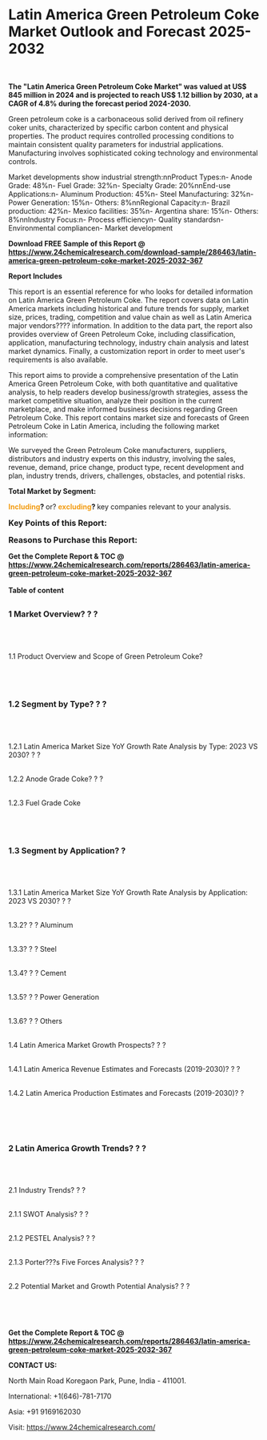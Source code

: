 <h1>Latin America Green Petroleum Coke Market Outlook and Forecast 2025-2032</h1><br/><p><strong>The "Latin America Green Petroleum Coke Market" was valued at US$ 845 million in 2024 and is projected to reach US$ 1.12 billion by 2030, at a <strong>CAGR</strong> of 4.8% during the forecast period 2024-2030.</strong></p><p>Green petroleum coke is a carbonaceous solid derived from oil refinery coker units, characterized by specific carbon content and physical properties. The product requires controlled processing conditions to maintain consistent quality parameters for industrial applications. Manufacturing involves sophisticated coking technology and environmental controls.</p><p>Market developments show industrial strength:nnProduct Types:n- Anode Grade: 48%n- Fuel Grade: 32%n- Specialty Grade: 20%nnEnd-use Applications:n- Aluminum Production: 45%n- Steel Manufacturing: 32%n- Power Generation: 15%n- Others: 8%nnRegional Capacity:n- Brazil production: 42%n- Mexico facilities: 35%n- Argentina share: 15%n- Others: 8%nnIndustry Focus:n- Process efficiencyn- Quality standardsn- Environmental compliancen- Market development</p><div><b>Download FREE Sample of this Report @ <a href="https://www.24chemicalresearch.com/download-sample/286463/latin-america-green-petroleum-coke-market-2025-2032-367">https://www.24chemicalresearch.com/download-sample/286463/latin-america-green-petroleum-coke-market-2025-2032-367</a></b></div><p><strong>Report Includes</strong></p><p>This report is an essential reference for who looks for detailed information on Latin America Green Petroleum Coke. The report covers data on Latin America markets including historical and future trends for supply, market size, prices, trading, competition and value chain as well as Latin America major vendors???? information. In addition to the data part, the report also provides overview of Green Petroleum Coke, including classification, application, manufacturing technology, industry chain analysis and latest market dynamics. Finally, a customization report in order to meet user's requirements is also available.</p><p>This report aims to provide a comprehensive presentation of the Latin America Green Petroleum Coke, with both quantitative and qualitative analysis, to help readers develop business/growth strategies, assess the market competitive situation, analyze their position in the current marketplace, and make informed business decisions regarding Green Petroleum Coke. This report contains market size and forecasts of Green Petroleum Coke in Latin America, including the following market information:</p><p>We surveyed the Green Petroleum Coke manufacturers, suppliers, distributors and industry experts on this industry, involving the sales, revenue, demand, price change, product type, recent development and plan, industry trends, drivers, challenges, obstacles, and potential risks.</p><p><strong>Total Market by Segment:</strong></p><p><strong><span style="color:#f39c12">Including</span>? </strong>or? <strong><span style="color:#f39c12">excluding</span>? </strong>key companies relevant to your analysis.</p><p><strong><span style="font-size:16px">Key Points of this Report:</span></strong></p><p><strong><span style="font-size:16px">Reasons to Purchase this Report:</span></strong></p><div><b>Get the Complete Report & TOC @ <a href="https://www.24chemicalresearch.com/reports/286463/latin-america-green-petroleum-coke-market-2025-2032-367">https://www.24chemicalresearch.com/reports/286463/latin-america-green-petroleum-coke-market-2025-2032-367</a></b></div><br><b>Table of content</b><p><h2><span style="font-size:16px"><strong>1 Market Overview? ? ? </strong></span></h2><br />
 
 <br />
 
 <p>1.1 Product Overview and Scope of Green Petroleum Coke? </p><br />
 
 <br />
 
 <h2><strong><span style="font-size:16px">1.2 Segment by Type? ? ? </span></strong></h2><br />
 
 <br />
 
 <p>1.2.1 Latin America Market Size YoY Growth Rate Analysis by Type: 2023 VS 2030? ? ? <br /><br />
 
 1.2.2 Anode Grade Coke? ? ? <br /><br />
 
 1.2.3 Fuel Grade Coke<br /><br />
 
 <br />
 
 <h2><span style="font-size:16px"><strong>1.3 Segment by Application? ? </strong></span></h2><br />
 
 <br />
 
 <p>1.3.1 Latin America Market Size YoY Growth Rate Analysis by Application: 2023 VS 2030? ? ? <br /><br />
 
 1.3.2? ? ? Aluminum<br /><br />
 
 1.3.3? ? ? Steel<br /><br />
 
 1.3.4? ? ? Cement<br /><br />
 
 1.3.5? ? ? Power Generation<br /><br />
 
 1.3.6? ? ? Others<br /><br />
 
 1.4 Latin America Market Growth Prospects? ? ? <br /><br />
 
 1.4.1 Latin America Revenue Estimates and Forecasts (2019-2030)? ? ? <br /><br />
 
 1.4.2 Latin America Production Estimates and Forecasts (2019-2030)? ? </p><br />
 
 <br />
 
 <h2><span style="font-size:16px"><strong>2 Latin America Growth Trends? ? ? </strong></span></h2><br />
 
 <br />
 
 <p>2.1 Industry Trends? ? ? <br /><br />
 
 2.1.1 SWOT Analysis? ? ? <br /><br />
 
 2.1.2 PESTEL Analysis? ? ? <br /><br />
 
 2.1.3 Porter???s Five Forces Analysis? ? ? <br /><br />
 
 2.2 Potential Market and Growth Potential Analysis? ? ? </p><br />
 
 <br><div><b>Get the Complete Report & TOC @ <a href="https://www.24chemicalresearch.com/reports/286463/latin-america-green-petroleum-coke-market-2025-2032-367">https://www.24chemicalresearch.com/reports/286463/latin-america-green-petroleum-coke-market-2025-2032-367</a></b></div></p>
 
 <b>CONTACT US:</b><br>
 
 North Main Road Koregaon Park, Pune, India - 411001.<br/>
 
 International: +1(646)-781-7170<br/>
 
 Asia: +91 9169162030<br/>
 
 Visit: <a href="https://www.24chemicalresearch.com/">https://www.24chemicalresearch.com/</a>
 
 <br>
